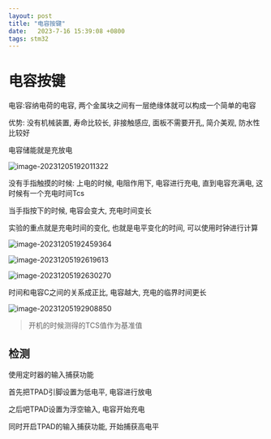 ```yaml
---
layout: post
title: "电容按键" 
date:   2023-7-16 15:39:08 +0800
tags: stm32
---
```


# 电容按键

电容:容纳电荷的电容, 两个金属块之间有一层绝缘体就可以构成一个简单的电容

优势: 没有机械装置, 寿命比较长, 非接触感应, 面板不需要开孔, 简介美观, 防水性比较好

电容储能就是充放电

![image-20231205192011322](https://picture-01-1316374204.cos.ap-beijing.myqcloud.com/image/202312051920521.png)

没有手指触摸的时候: 上电的时候, 电阻作用下, 电容进行充电, 直到电容充满电, 这时候有一个充电时间Tcs

当手指按下的时候, 电容会变大, 充电时间变长

实验的重点就是充电时间的变化, 也就是电平变化的时间, 可以使用时钟进行计算

![image-20231205192459364](https://picture-01-1316374204.cos.ap-beijing.myqcloud.com/image/202312051924560.png)

![image-20231205192619613](https://picture-01-1316374204.cos.ap-beijing.myqcloud.com/image/202312051926691.png)

![image-20231205192630270](https://picture-01-1316374204.cos.ap-beijing.myqcloud.com/image/202312051926343.png)

时间和电容C之间的关系成正比, 电容越大, 充电的临界时间更长

![image-20231205192908850](https://picture-01-1316374204.cos.ap-beijing.myqcloud.com/image/202312051929025.png)

> 开机的时候测得的TCS值作为基准值

## 检测

使用定时器的输入捕获功能

首先把TPAD引脚设置为低电平, 电容进行放电

之后吧TPAD设置为浮空输入, 电容开始充电

同时开启TPAD的输入捕获功能, 开始捕获高电平



















